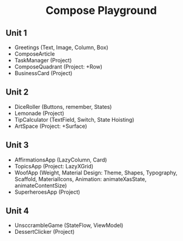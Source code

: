 <h1 align="center">Compose Playground</h1>

## Unit 1

- Greetings (Text, Image, Column, Box)
- ComposeArticle
- TaskManager (Project)
- ComposeQuadrant (Project: +Row)
- BusinessCard (Project)

## Unit 2

- DiceRoller (Buttons, remember, States)
- Lemonade (Project)
- TipCalculator (TextField, Switch, State Hoisting)
- ArtSpace (Project: +Surface)

## Unit 3

- AffirmationsApp (LazyColumn, Card)
- TopicsApp (Project: LazyXGrid)
- WoofApp (Weight, Material Design: Theme, Shapes, Typography, Scaffold, MaterialIcons, Animation:
  animateXasState, animateContentSize)
- SuperheroesApp (Project)

## Unit 4

- UnsccrambleGame (StateFlow, ViewModel)
- DessertClicker (Project)